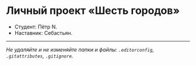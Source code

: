 # Личный проект «Шесть городов»

* Студент: Пётр N.
* Наставник: Себастьян.

---

_Не удаляйте и не изменяйте папки и файлы:_
_`.editorconfig`, `.gitattributes`, `.gitignore`._
